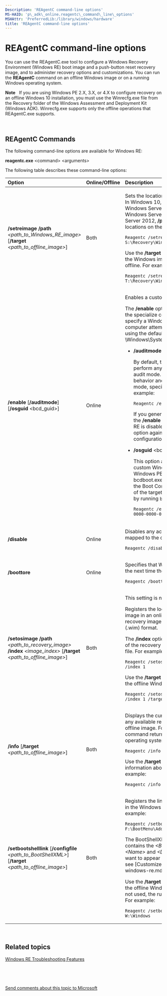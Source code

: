```yaml
---
Description: 'REAgentC command-line options'
MS-HAID: 'p\_adk\_online.reagentc\_command\_line\_options'
MSHAttr: 'PreferredLib:/library/windows/hardware'
title: 'REAgentC command-line options'
---
```


# REAgentC command-line options


You can use the REAgentC.exe tool to configure a Windows Recovery Environment (Windows RE) boot image and a push-button reset recovery image, and to administer recovery options and customizations. You can run the **REAgentC** command on an offline Windows image or on a running Windows operating system.

**Note**  
If you are using Windows PE 2.X, 3.X, or 4.X to configure recovery on an offline Windows 10 installation, you must use the Winrecfg.exe file from the Recovery folder of the Windows Assessment and Deployment Kit (Windows ADK). Winrecfg.exe supports only the offline operations that REAgentC.exe supports.

 

## <span id="REAgentC_Commands"></span><span id="reagentc_commands"></span><span id="REAGENTC_COMMANDS"></span>REAgentC Commands


The following command-line options are available for Windows RE:

**reagentc.exe** &lt;command&gt; &lt;arguments&gt;

The following table describes these command-line options:

<table>
<colgroup>
<col width="33%" />
<col width="33%" />
<col width="33%" />
</colgroup>
<thead>
<tr class="header">
<th align="left">Option</th>
<th align="left">Online/Offline</th>
<th align="left">Description</th>
</tr>
</thead>
<tbody>
<tr class="odd">
<td align="left"><p><strong>/setreimage /path</strong> <em>&lt;path_to_Windows_RE_image&gt;</em> [<strong>/target</strong> <em>&lt;path_to_offline_image&gt;</em>]</p>
<p></p></td>
<td align="left"><p>Both</p></td>
<td align="left"><p>Sets the location of a Windows RE boot image. In Windows 10, Windows 8.1, Windows 8 , Windows Server 2016 Technical Preview, Windows Server 2012 R2, and Windows Server 2012, <strong>/path</strong> supports UNC paths to locations on the local disk. For example:</p>
<pre class="syntax" space="preserve"><code>Reagentc /setreimage /path S:\Recovery\WindowsRE</code></pre>
<p>Use the <strong>/target</strong> option to specify the location of the Windows image when you apply the setting offline. For example:</p>
<pre class="syntax" space="preserve"><code>Reagentc /setreimage /path T:\Recovery\WindowsRE /target W:\Windows</code></pre></td>
</tr>
<tr class="even">
<td align="left"><p><strong>/enable</strong> [<strong>/auditmode</strong>] [<strong>/osguid</strong> &lt;bcd_guid&gt;]</p></td>
<td align="left"><p>Online</p></td>
<td align="left"><p>Enables a custom Windows RE boot image.</p>
<p>The <strong>/enable</strong> option runs automatically during the specialize configuration pass. If you don't specify a Windows RE boot image, the computer attempts to enable Windows RE by using the default Winre.wim file from the \Windows\System32\Recovery folder.</p>
<ul>
<li><p><strong>/auditmode</strong>:</p>
<p>By default, the <strong>/enable</strong> option doesn't perform any actions when Windows is in audit mode. To override the default behavior and enable Windows RE from audit mode, specify the <strong>/auditmode</strong> option. For example:</p>
<pre class="syntax" space="preserve"><code>Reagentc /enable /auditmode</code></pre>
<p>If you generalize the image after you use the <strong>/enable</strong> option in audit mode, Windows RE is disabled until you use the <strong>/enable</strong> option again or until after the specialize configuration pass runs.</p></li>
<li><p><strong>/osguid</strong> &lt;bcd_guid&gt;:</p>
<p>This option allows you to enable your custom Windows RE boot image from Windows PE. It can only be used after bcdboot.exe has been run. &lt;bcd_guid&gt; is the Boot Configuration Data (BCD) identifier of the target Windows installation, obtained by running <code>bcdedit -enum -v</code>.</p>
<pre class="syntax" space="preserve"><code>Reagentc /enable /osguid {00000000-0000-0000-0000-000000000000}</code></pre></li>
</ul></td>
</tr>
<tr class="odd">
<td align="left"><p><strong>/disable</strong></p></td>
<td align="left"><p>Online</p></td>
<td align="left"><p>Disables any active Windows RE image that is mapped to the online image. For example:</p>
<pre class="syntax" space="preserve"><code>Reagentc /disable</code></pre></td>
</tr>
<tr class="even">
<td align="left"><p><strong>/boottore</strong></p></td>
<td align="left"><p>Online</p></td>
<td align="left"><p>Specifies that Windows RE starts automatically the next time the system starts. For example:</p>
<pre class="syntax" space="preserve"><code>Reagentc /boottore</code></pre></td>
</tr>
<tr class="odd">
<td align="left"><p><strong>/setosimage /path</strong> <em>&lt;path_to_recovery_image&gt;</em> <strong>/index</strong> <em>&lt;image_index&gt;</em> [<strong>/target</strong> <em>&lt;path_to_offline_image&gt;</em>]</p></td>
<td align="left"><p>Both</p></td>
<td align="left"><p>This setting is not used in Windows 10.</p>
<p>Registers the location of a push-button reset image in an online or offline image. The recovery image must be in the Windows image (.wim) format.</p>
<p>The <strong>/index</strong> option specifies the index number of the recovery image to use from within a .wim file. For example:</p>
<pre class="syntax" space="preserve"><code>Reagentc /setosimage /path R:\RecoveryImage /index 1</code></pre>
<p>Use the <strong>/target</strong> option to specify the location of the offline Windows image. For example:</p>
<pre class="syntax" space="preserve"><code>Reagentc /setosimage /path R:\RecoveryImage /index 1 /target W:\Windows</code></pre></td>
</tr>
<tr class="even">
<td align="left"><p><strong>/info</strong> [<strong>/target</strong> <em>&lt;path_to_offline_image&gt;</em>]</p></td>
<td align="left"><p>Both</p></td>
<td align="left"><p>Displays the current status of Windows RE and any available recovery image on an online or offline image. For example, the following command returns the status of the online operating system:</p>
<pre class="syntax" space="preserve"><code>Reagentc /info</code></pre>
<p>Use the <strong>/target</strong> option to obtain configuration information about an offline image. For example:</p>
<pre class="syntax" space="preserve"><code>Reagentc /info /target W:\Windows</code></pre></td>
</tr>
<tr class="odd">
<td align="left"><p><strong>/setbootshelllink</strong> [<strong>/configfile</strong> <em>&lt;path_to_BootShellXML&gt;</em>] [<strong>/target</strong> <em>&lt;path_to_offline_image&gt;</em>]</p></td>
<td align="left"><p>Both</p></td>
<td align="left"><p>Registers the link to a custom tool that appears in the Windows boot options menu. For example:</p>
<pre class="syntax" space="preserve"><code>Reagentc /setbootshelllink /configfile F:\BootMenu\AddDiagnosticsToolToBootMenu.xml</code></pre>
<p>The BootShellXML file is an.xml file that contains the <em>&lt;BootShell&gt;</em> element and the <em>&lt;Name&gt;</em> and <em>&lt;Description&gt;</em> attributes that you want to appear in the link. For more information, see [Customize Windows RE](customize-windows-re.md).</p>
<p>Use the <strong>/target</strong> option to specify the location of the offline Windows image. If this argument is not used, the running operating system is used. For example:</p>
<pre class="syntax" space="preserve"><code>Reagentc /setbootshelllink /target W:\Windows</code></pre></td>
</tr>
</tbody>
</table>

 

## <span id="related_topics"></span>Related topics


[Windows RE Troubleshooting Features](windows-re-troubleshooting-features.md)

 

 

[Send comments about this topic to Microsoft](mailto:wsddocfb@microsoft.com?subject=Documentation%20feedback%20%5Bp_adk_online\p_adk_online%5D:%20REAgentC%20command-line%20options%20%20RELEASE:%20%284/11/2016%29&body=%0A%0APRIVACY%20STATEMENT%0A%0AWe%20use%20your%20feedback%20to%20improve%20the%20documentation.%20We%20don't%20use%20your%20email%20address%20for%20any%20other%20purpose,%20and%20we'll%20remove%20your%20email%20address%20from%20our%20system%20after%20the%20issue%20that%20you're%20reporting%20is%20fixed.%20While%20we're%20working%20to%20fix%20this%20issue,%20we%20might%20send%20you%20an%20email%20message%20to%20ask%20for%20more%20info.%20Later,%20we%20might%20also%20send%20you%20an%20email%20message%20to%20let%20you%20know%20that%20we've%20addressed%20your%20feedback.%0A%0AFor%20more%20info%20about%20Microsoft's%20privacy%20policy,%20see%20http://privacy.microsoft.com/default.aspx. "Send comments about this topic to Microsoft")





